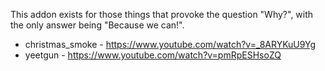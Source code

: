 This addon exists for those things that provoke the question "Why?",
with the only answer being "Because we can!".

* christmas_smoke - https://www.youtube.com/watch?v=_8ARYKuU9Yg
* yeetgun - https://www.youtube.com/watch?v=pmRpESHsoZQ
